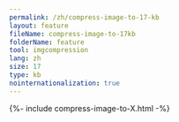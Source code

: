 ```yaml
---
permalink: /zh/compress-image-to-17-kb
layout: feature
fileName: compress-image-to-17kb
folderName: feature
tool: imgcompression
lang: zh
size: 17
type: kb
nointernationalization: true
---
```

{%- include compress-image-to-X.html -%}       
